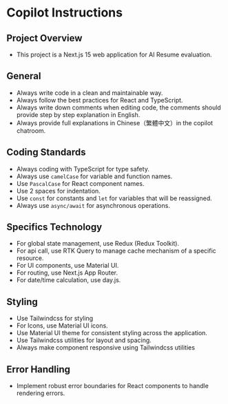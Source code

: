 # Copilot Instructions

## Project Overview

- This project is a Next.js 15 web application for AI Resume evaluation.

## General

- Always write code in a clean and maintainable way.
- Always follow the best practices for React and TypeScript.
- Always write down comments when editing code, the comments should provide step by step explanation in English.
- Always provide full explanations in Chinese（繁體中文）in the copilot chatroom.

## Coding Standards

- Always coding with TypeScript for type safety.
- Always use `camelCase` for variable and function names.
- Use `PascalCase` for React component names.
- Use 2 spaces for indentation.
- Use `const` for constants and `let` for variables that will be reassigned.
- Always use `async/await` for asynchronous operations.

## Specifics Technology

- For global state management, use Redux (Redux Toolkit).
- For api call, use RTK Query to manage cache mechanism of a specific resource.
- For UI components, use Material UI.
- For routing, use Next.js App Router.
- For date/time calculation, use day.js.

## Styling

- Use Tailwindcss for styling
- For Icons, use Material UI icons.
- Use Material UI theme for consistent styling across the application.
- Use Tailwindcss utilities for layout and spacing.
- Always make component responsive using Tailwindcss utilities

## Error Handling

- Implement robust error boundaries for React components to handle rendering errors.
